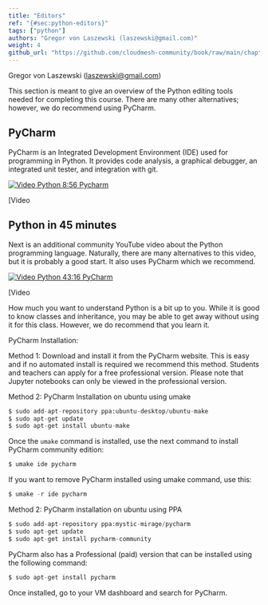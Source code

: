 ```yaml
---
title: "Editors"
ref: "{#sec:python-editors}"
tags: ["python"]
authors: "Gregor von Laszewski (laszewski@gmail.com)"
weight: 4
github_url: "https://github.com/cloudmesh-community/book/raw/main/chapters/prg/python/python-editor.md"
---
```


Gregor von Laszewski (laszewski@gmail.com)



This section is meant to give an overview of the Python editing tools
needed for completing this course. There are many other alternatives;
however, we do recommend using PyCharm.

## PyCharm

PyCharm is an Integrated Development Environment (IDE) used for
programming in Python. It provides code analysis, a graphical debugger,
an integrated unit tester, and integration with git.

[![Video](https://github.com/cloudmesh-community/book/raw/main/chapters/prg/python/images/video.png) Python 8:56 Pycharm](https://youtu.be/X8ZpbZweJcw)

[Video

## Python in 45 minutes

Next is an additional community YouTube video about the Python
programming language. Naturally, there are many alternatives to this
video, but it is probably a good start. It also uses PyCharm
which we recommend.

[![Video](https://github.com/cloudmesh-community/book/raw/main/chapters/prg/python/images/video.png) Python 43:16 PyCharm](https://www.youtube.com/watch?v=N4mEzFDjqtA)

[Video

How much you want to understand Python is a bit up to you.
While it is good to know classes and inheritance, you may be able
to get away without using it for this class. However, we do recommend
that you learn it.

PyCharm Installation:

Method 1: Download and install it from the PyCharm website. This is easy and if
no automated install is required we recommend this method. Students and
teachers can apply for a free professional version. Please note that Jupyter
notebooks can only be viewed in the professional version.

Method 2: PyCharm Installation on ubuntu using umake

``` python
$ sudo add-apt-repository ppa:ubuntu-desktop/ubuntu-make
$ sudo apt-get update
$ sudo apt-get install ubuntu-make
```

Once the `umake` command is installed, use the next command to install PyCharm community edition:

``` python
$ umake ide pycharm
```

If you want to remove PyCharm installed using umake command, use this:

``` python
$ umake -r ide pycharm
```

Method 2: PyCharm installation on ubuntu using PPA

``` python
$ sudo add-apt-repository ppa:mystic-mirage/pycharm
$ sudo apt-get update
$ sudo apt-get install pycharm-community
```

PyCharm also has a Professional (paid) version that can be installed
using the following command:

``` python
$ sudo apt-get install pycharm
```

Once installed, go to your VM dashboard and search for PyCharm.
